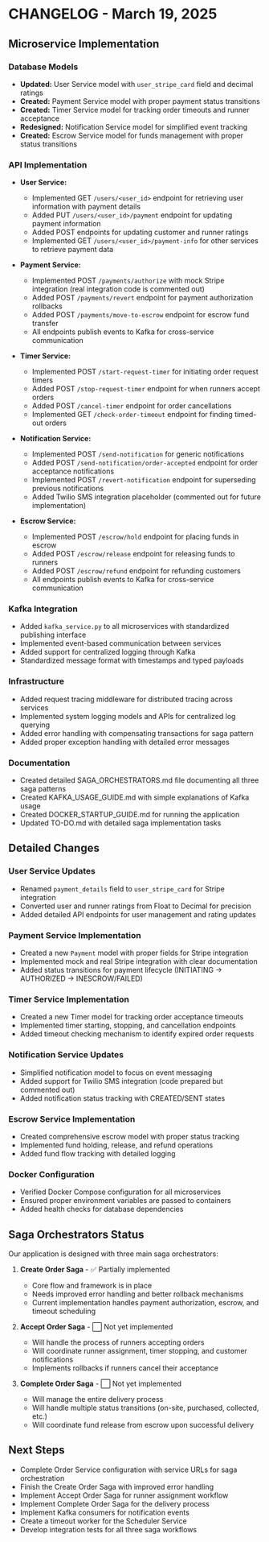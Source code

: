 # CHANGELOG - March 19, 2025

## Microservice Implementation

### Database Models
- **Updated:** User Service model with `user_stripe_card` field and decimal ratings
- **Created:** Payment Service model with proper payment status transitions  
- **Created:** Timer Service model for tracking order timeouts and runner acceptance
- **Redesigned:** Notification Service model for simplified event tracking
- **Created:** Escrow Service model for funds management with proper status transitions

### API Implementation
- **User Service:**
  - Implemented GET `/users/<user_id>` endpoint for retrieving user information with payment details
  - Added PUT `/users/<user_id>/payment` endpoint for updating payment information
  - Added POST endpoints for updating customer and runner ratings
  - Implemented GET `/users/<user_id>/payment-info` for other services to retrieve payment data

- **Payment Service:**
  - Implemented POST `/payments/authorize` with mock Stripe integration (real integration code is commented out)
  - Added POST `/payments/revert` endpoint for payment authorization rollbacks
  - Added POST `/payments/move-to-escrow` endpoint for escrow fund transfer
  - All endpoints publish events to Kafka for cross-service communication

- **Timer Service:**
  - Implemented POST `/start-request-timer` for initiating order request timers
  - Added POST `/stop-request-timer` endpoint for when runners accept orders
  - Added POST `/cancel-timer` endpoint for order cancellations
  - Implemented GET `/check-order-timeout` endpoint for finding timed-out orders

- **Notification Service:**
  - Implemented POST `/send-notification` for generic notifications
  - Added POST `/send-notification/order-accepted` endpoint for order acceptance notifications
  - Implemented POST `/revert-notification` endpoint for superseding previous notifications
  - Added Twilio SMS integration placeholder (commented out for future implementation)

- **Escrow Service:**
  - Implemented POST `/escrow/hold` endpoint for placing funds in escrow
  - Added POST `/escrow/release` endpoint for releasing funds to runners
  - Added POST `/escrow/refund` endpoint for refunding customers
  - All endpoints publish events to Kafka for cross-service communication

### Kafka Integration
- Added `kafka_service.py` to all microservices with standardized publishing interface
- Implemented event-based communication between services
- Added support for centralized logging through Kafka
- Standardized message format with timestamps and typed payloads

### Infrastructure
- Added request tracing middleware for distributed tracing across services
- Implemented system logging models and APIs for centralized log querying
- Added error handling with compensating transactions for saga pattern
- Added proper exception handling with detailed error messages

### Documentation
- Created detailed SAGA_ORCHESTRATORS.md file documenting all three saga patterns
- Created KAFKA_USAGE_GUIDE.md with simple explanations of Kafka usage
- Created DOCKER_STARTUP_GUIDE.md for running the application
- Updated TO-DO.md with detailed saga implementation tasks

## Detailed Changes

### User Service Updates
- Renamed `payment_details` field to `user_stripe_card` for Stripe integration
- Converted user and runner ratings from Float to Decimal for precision
- Added detailed API endpoints for user management and rating updates

### Payment Service Implementation
- Created a new `Payment` model with proper fields for Stripe integration
- Implemented mock and real Stripe integration with clear documentation
- Added status transitions for payment lifecycle (INITIATING → AUTHORIZED → INESCROW/FAILED)

### Timer Service Implementation 
- Created a new Timer model for tracking order acceptance timeouts
- Implemented timer starting, stopping, and cancellation endpoints
- Added timeout checking mechanism to identify expired order requests

### Notification Service Updates
- Simplified notification model to focus on event messaging
- Added support for Twilio SMS integration (code prepared but commented out)
- Added notification status tracking with CREATED/SENT states

### Escrow Service Implementation
- Created comprehensive escrow model with proper status tracking
- Implemented fund holding, release, and refund operations
- Added fund flow tracking with detailed logging

### Docker Configuration
- Verified Docker Compose configuration for all microservices
- Ensured proper environment variables are passed to containers
- Added health checks for database dependencies

## Saga Orchestrators Status

Our application is designed with three main saga orchestrators:

1. **Create Order Saga** - ✅ Partially implemented
   - Core flow and framework is in place
   - Needs improved error handling and better rollback mechanisms
   - Current implementation handles payment authorization, escrow, and timeout scheduling

2. **Accept Order Saga** - ⬜ Not yet implemented  
   - Will handle the process of runners accepting orders
   - Will coordinate runner assignment, timer stopping, and customer notifications
   - Implements rollbacks if runners cancel their acceptance

3. **Complete Order Saga** - ⬜ Not yet implemented
   - Will manage the entire delivery process
   - Will handle multiple status transitions (on-site, purchased, collected, etc.)
   - Will coordinate fund release from escrow upon successful delivery

## Next Steps
- Complete Order Service configuration with service URLs for saga orchestration
- Finish the Create Order Saga with improved error handling
- Implement Accept Order Saga for runner assignment workflow
- Implement Complete Order Saga for the delivery process
- Implement Kafka consumers for notification events
- Create a timeout worker for the Scheduler Service
- Develop integration tests for all three saga workflows
